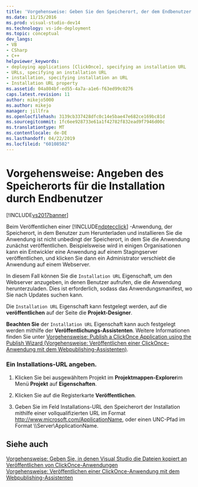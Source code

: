 ```yaml
---
title: 'Vorgehensweise: Geben Sie den Speicherort, der dem Endbenutzer aus installieren | Microsoft-Dokumentation'
ms.date: 11/15/2016
ms.prod: visual-studio-dev14
ms.technology: vs-ide-deployment
ms.topic: conceptual
dev_langs:
- VB
- CSharp
- C++
helpviewer_keywords:
- deploying applications [ClickOnce], specifying an installation URL
- URLs, specifying an installation URL
- installation, specifying installation an URL
- Installation URL property
ms.assetid: 04a804bf-ed55-4a7a-a1e6-f63ed99c0276
caps.latest.revision: 11
author: mikejo5000
ms.author: mikejo
manager: jillfra
ms.openlocfilehash: 3139cb337428dfc0c14e5bae47e682ce169bc81d
ms.sourcegitcommit: 1fc6ee928733e61a1f42782f832ead9f7946d00c
ms.translationtype: MT
ms.contentlocale: de-DE
ms.lasthandoff: 04/22/2019
ms.locfileid: "60108502"
---
```

# <a name="how-to-specify-the-location-where-end-users-will-install-from"></a>Vorgehensweise: Angeben des Speicherorts für die Installation durch Endbenutzer
[!INCLUDE[vs2017banner](../includes/vs2017banner.md)]

Beim Veröffentlichen einer [!INCLUDE[ndptecclick](../includes/ndptecclick-md.md)] -Anwendung, der Speicherort, in dem Benutzer zum Herunterladen und installieren Sie die Anwendung ist nicht unbedingt der Speicherort, in dem Sie die Anwendung zunächst veröffentlichen. Beispielsweise wird in einigen Organisationen kann ein Entwickler eine Anwendung auf einem Stagingserver veröffentlichen, und klicken Sie dann ein Administrator verschiebt die Anwendung auf einem Webserver.  
  
 In diesem Fall können Sie die `Installation URL` Eigenschaft, um den Webserver anzugeben, in denen Benutzer aufrufen, die die Anwendung herunterzuladen. Dies ist erforderlich, sodass das Anwendungsmanifest, wo Sie nach Updates suchen kann.  
  
 Die `Installation URL` Eigenschaft kann festgelegt werden, auf die **veröffentlichen** auf der Seite die **Projekt-Designer**.  
  
 **Beachten Sie** der `Installation URL` Eigenschaft kann auch festgelegt werden mithilfe der **Veröffentlichungs-Assistenten**. Weitere Informationen finden Sie unter [Vorgehensweise: Publish a ClickOnce Application using the Publish Wizard (Vorgehensweise: Veröffentlichen einer ClickOnce-Anwendung mit dem Webpublishing-Assistenten)](../deployment/how-to-publish-a-clickonce-application-using-the-publish-wizard.md).  
  
### <a name="to-specify-an-installation-url"></a>Ein Installations-URL angeben.  
  
1. Klicken Sie bei ausgewähltem Projekt im **Projektmappen-Explorer**im Menü **Projekt** auf **Eigenschaften**.  
  
2. Klicken Sie auf die Registerkarte **Veröffentlichen**.  
  
3. Geben Sie im Feld Installations-URL den Speicherort der Installation mithilfe einer vollqualifizierten URL im Format http://www.microsoft.com/ApplicationName, oder einen UNC-Pfad im Format \\\Server\ApplicationName.  
  
## <a name="see-also"></a>Siehe auch  
 [Vorgehensweise: Geben Sie, in denen Visual Studio die Dateien kopiert an](../deployment/how-to-specify-where-visual-studio-copies-the-files.md)   
 [Veröffentlichen von ClickOnce-Anwendungen](../deployment/publishing-clickonce-applications.md)   
 [Vorgehensweise: Veröffentlichen einer ClickOnce-Anwendung mit dem Webpublishing-Assistenten](../deployment/how-to-publish-a-clickonce-application-using-the-publish-wizard.md)
